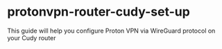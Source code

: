 # protonvpn-router-cudy-set-up
This guide will help you configure Proton VPN via WireGuard protocol on your Cudy router
